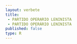 ```yaml
---
layout: verbete
title:
 - PARTIDO OPERARIO LENINISTA
 - PARTIDO OPERÁRIO LENINISTA
published: false
type: R
---
```


